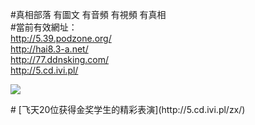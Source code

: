 #真相部落 有圖文 有音頻 有視頻 有真相<br>
#當前有效網址：<br>
http://5.39.podzone.org/<br>
http://hai8.3-a.net/<br>
http://77.ddnsking.com/<br>
http://5.cd.ivi.pl/<br>

<a href="http://5.cd.ivi.pl/zx/" target="_blank"><img src="http://5.cd.ivi.pl/pic/2016/11/p7829911a215010452.jpg">

                                   
</a>
# [飞天20位获得金奖学生的精彩表演](http://5.cd.ivi.pl/zx/)
